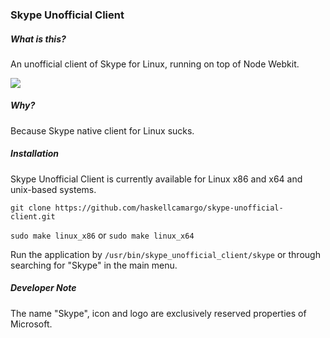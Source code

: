 ### Skype Unofficial Client

##### What is this?

An unofficial client of Skype for Linux, running on top of Node Webkit.

![](https://raw.githubusercontent.com/haskellcamargo/skype-unofficial-client/master/resource/example/demo.png)

##### Why?

Because Skype native client for Linux sucks.

##### Installation

Skype Unofficial Client is currently available for Linux x86 and x64 and
unix-based systems.

`git clone https://github.com/haskellcamargo/skype-unofficial-client.git`

`sudo make linux_x86` or `sudo make linux_x64`

Run the application by `/usr/bin/skype_unofficial_client/skype` or through
searching for "Skype" in the main menu.

##### Developer Note

The name "Skype", icon and logo are exclusively reserved properties of
Microsoft.
